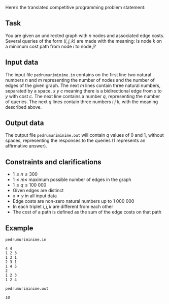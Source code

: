 Here’s the translated competitive programming problem statement:

## Task

You are given an undirected graph with $n$ nodes and associated edge costs. Several queries of the form $(i, j, k)$ are made with the meaning: Is node $k$ on a minimum cost path from node $i$ to node $j$?

## Input data

The input file `pedrumuriminime.in` contains on the first line two natural numbers $n$ and $m$ representing the number of nodes and the number of edges of the given graph. The next $m$ lines contain three natural numbers, separated by a space, $x \ y \ c$ meaning there is a bidirectional edge from $x$ to $y$ with cost $c$.
The next line contains a number $q$, representing the number of queries.
The next $q$ lines contain three numbers $i \ j \ k$, with the meaning described above.

## Output data

The output file `pedrumuriminime.out` will contain $q$ values of $0$ and $1$, without spaces, representing the responses to the queries ($1$ represents an affirmative answer).

## Constraints and clarifications

* $1 \leq n \leq 300$
* $1 \leq m \leq$ maximum possible number of edges in the graph
* $1 \leq q \leq 100 \ 000$
* Given edges are distinct
* $x \not = y$ in all input data
* Edge costs are non-zero natural numbers up to $1 \ 000 \ 000$
* In each triplet $i, j, k$ are different from each other
* The cost of a path is defined as the sum of the edge costs on that path

## Example

`pedrumuriminime.in`
```
4 4
1 2 3
1 3 1
2 3 1
1 4 5
2
1 2 3
1 2 4
```

`pedrumuriminime.out`
```
10
